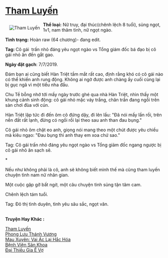 <a href="https://utruyen.com/truyen/tham-luyen/19300/" title="Tham Luyến"><h1>Tham Luyến</h1></a><div style="display:table"><img align="right" style="float: left; padding: 10px;" src="https://utruyen.com/images/story/200x260/tham-luyen.jpg" alt="Tham Luyến"><b>Thể loại:</b> Nữ truy, đại thúc(chênh lệch 8 tuổi), sủng ngọt, 1v1, nam thâm tình, nữ ngọt ngào.<p></p><b>Tình trạng:</b> Hoàn raw (64 chương)- đang edit.<p></p><b>Tag: </b>Cô gái  trấn nhỏ đáng yêu ngọt ngào vs Tổng giám đốc bá đạo bị cô gái nhỏ ăn đến gắt gao.<p></p><b>Ngày đặt gạch</b>: 7/7/2019.<p></p>Đám bạn ai cũng biết Hàn Triệt tầm mắt rất cao, định rằng khó có cô gái nào có thể khiến anh rung động. Không ai ngờ được anh chàng ấy cuối cùng lại bị gục ngã vì một tiểu nha đầu.<p></p>Chu Tề bỗng nhớ tới mấy ngày trước ghé qua nhà Hàn Triệt, nhìn thấy một khung cảnh sinh động: cô gái nhỏ mặc váy trắng, chân trần đang ngồi trên sàn chơi đùa với cún.<p></p>Hàn Triệt lập tức đi đến ôm cô đứng dậy, đi lên lầu: "Đã nói mấy lần rồi, trên nền đất rất lạnh, đừng có ngồi rồi lại theo sau anh than đau bụng."<p></p>Cô gái nhỏ ôm chặt eo anh, giọng nói mang theo một chút được yêu chiều mà kiêu ngạo: "Đau bụng thì anh thay em xoa chứ sao."<p></p>Tag: Cô gái trấn nhỏ đáng yêu ngọt ngào vs Tổng giảm đốc ngang ngược bị cô gái nhỏ ăn sạch sẽ.<p></p>*<p></p>Nếu như không phải là cô, anh sẽ không biết mình thế mà cũng tham luyến chuyện tình nam nữ nhân gian.<p></p>Một cuộc gặp gỡ bất ngờ, một câu chuyện tình sủng tận tâm cam.<p></p>Chênh lệch tám tuổi.<p></p>Tag: Đô thị tình duyên, tình yêu sâu sắc, ngọt văn.</div><p><br><b>Truyện Hay Khác :</b></p><a href="https://utruyen.com/truyen/tham-luyen/19300/" alt="Tham Luyến">Tham Luyến</a><br/><a href="https://utruyen.com/truyen/phong-luu-thanh-vuong/17610/" alt="Phong Lưu Thánh Vương">Phong Lưu Thánh Vương</a><br/><a href="https://github.com/quanluxury/ngontinh_top100/tree/master/17441" alt="Mau Xuyên: Vai Ác Lại Hắc Hóa">Mau Xuyên: Vai Ác Lại Hắc Hóa</a><br/><a href="https://github.com/quanluxury/ngontinh_top100/tree/master/19325" alt="Bệnh Viện Sản Khoa">Bệnh Viện Sản Khoa</a><br/><a href="https://images.google.com.sg/url?q=https%3A%2F%2Futruyen.com%2Ftruyen%2Fdai-thieu-gia-e-vo%2F17196%2F" alt="Đại Thiếu Gia Ế Vợ">Đại Thiếu Gia Ế Vợ</a><br/>
